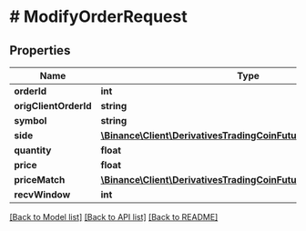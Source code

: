 # # ModifyOrderRequest

## Properties

Name | Type | Description | Notes
------------ | ------------- | ------------- | -------------
**orderId** | **int** |  | [optional]
**origClientOrderId** | **string** |  | [optional]
**symbol** | **string** |  |
**side** | [**\Binance\Client\DerivativesTradingCoinFutures\Model\Side**](Side.md) |  |
**quantity** | **float** |  | [optional]
**price** | **float** |  | [optional]
**priceMatch** | [**\Binance\Client\DerivativesTradingCoinFutures\Model\PriceMatch**](PriceMatch.md) |  | [optional]
**recvWindow** | **int** |  | [optional]

[[Back to Model list]](../../README.md#models) [[Back to API list]](../../README.md#endpoints) [[Back to README]](../../README.md)

